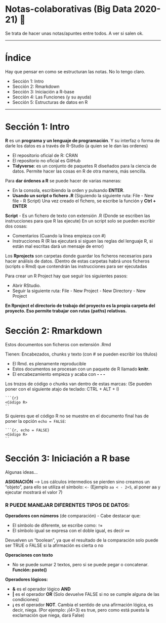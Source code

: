# Notas-colaborativas (Big Data 2020-21) :book:

Se trata de hacer unas notas/apuntes entre todos. A ver si salen ok.

-------------------------------------
# Índice

Hay que pensar en como se estructuran las notas. No lo tengo claro.

* Sección 1: Intro
* Sección 2: Rmarkdown
* Sección 3: Iniciación a R-base
* Sección 4: Las Funciones (y su ayuda)
* Sección 5: Estructuras de datos en R


-------------------------------------

# Sección 1: Intro

**R** es un **programa y un lenguaje de programación**. Y su interfaz o forma de darle los datos es a través de R-Studio (a quien se le dan las ordenes)
 -	El repositorio oficial de R: CRAN
 -	El repositorio no oficial es GitHub
 -	**Tidyverse**: es un conjunto de paquetes R diseñados para la ciencia de datos. Permite hacer las cosas en R de otra manera, más sencilla. 
 
 Para **dar órdenes a R** se puede hacer de varias maneras:
 -	En la consola, escribiendo la orden y pulsando **ENTER**.
 -	**Usando un script o fichero .R** (Siguiendo la siguiente ruta:  File - New file - R Script) 
 Una vez creado el fichero, se escribe la función y **Ctrl + ENTER**

 **Script** - Es un fichero de texto con extensión .R (Donde se escriben las instrucciones para que R las ejecute)
 En un script solo se pueden escribir dos cosas:
 -	Comentarios (Cuando la línea empieza con #) 
 -	Instrucciones R (R las ejecutará si siguen las reglas del lenguaje R, si están mal escritas dará un mensaje de error) 
 
Los **Rprojects** son carpetas donde guardar los ficheros necesarios para hacer análisis de datos. (Dentro de estas carpetas habrá unos ficheros (scripts o Rmd) que contendrán las instrucciones para ser ejecutadas

 Para crear un R Project hay que seguir los siguientes pasos:
- Abrir RStudio.
- Seguir la siguiente ruta: File - New Project - New Directory - New Project
 
**En Rproject el directorio de trabajo del proyecto es la propia carpeta del proyecto. Eso permite trabajar con rutas (paths) relativas.** 


# Sección 2: Rmarkdown

Estos documentos son ficheros con extensión .Rmd

Tienen: Encabezados, chunks y texto (con # se pueden escribir los títulos)

- El Rmd. es plenamente reproducible
- Estos documentos se procesan con un paquete de R llamado **knitr**. 
-  El encabezamiento empieza y acaba con **- - -**
 

Los trozos de código o chunks van dentro de estas marcas: (Se pueden poner con el siguiente atajo de teclado: CTRL + ALT + I)

```
```{r}
<Código R>
``
```

Si quieres que el código R no se muestre en el documento final has de poner la opción `echo = FALSE`: 


```
```{r, echo = FALSE}
<Código R>
``
```

# Sección 3: Iniciación a R base

Algunas ideas...

**ASIGNACIÓN** --> Los cálculos intermedios se pierden sino creamos un “objeto”, para ello se utiliza el símbolo: `<-`
(Ejemplo `aa < - 2+5`, al poner aa y ejecutar mostrará el valor 7)



### **R PUEDE MANEJAR DIFERENTES TIPOS DE DATOS:**

**Operadores con números** (de comparación) - Cabe destacar que:
-	El símbolo de diferente, se escribe como: **`!=`**
-	El símbolo igual se expresa con el doble igual, es decir **`==`**

Devuelven un “boolean”, ya que el resultado de la comparación solo puede ser TRUE o FALSE si la afirmación es cierta o no

**Operaciones con texto**
-	No se puede sumar 2 textos, pero si se puede pegar o concatenar.
**Función: paste()**

**Operadores lógicos:**
-	**&** es el operador lógico **AND**
-	**|** es el operador **OR** (Solo devuelve FALSE si no se cumple alguna de las condiciones)
-	**¡** es el operador **NOT**. Cambia el sentido de una afirmación lógica, es decir, niega. (Por ejemplo: ¡(4>3) es true, pero como está puesta la exclamación que niega, dará False)

